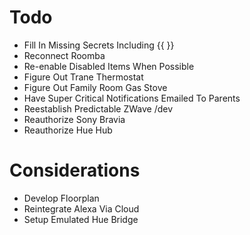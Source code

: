 # Todo

- Fill In Missing Secrets Including {{  }}
- Reconnect Roomba
- Re-enable Disabled Items When Possible
- Figure Out Trane Thermostat
- Figure Out Family Room Gas Stove
- Have Super Critical Notifications Emailed To Parents
- Reestablish Predictable ZWave /dev
- Reauthorize Sony Bravia
- Reauthorize Hue Hub

# Considerations

- Develop Floorplan
- Reintegrate Alexa Via Cloud
- Setup Emulated Hue Bridge
